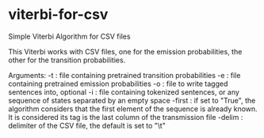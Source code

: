 # viterbi-for-csv
Simple Viterbi Algorithm for CSV files


This Viterbi works with CSV files, one for the emission probabilities, the other for the transition
probabilities. 

Arguments:
-t : file containing pretrained transition probabilities
-e : file containing pretrained emission probabilities
-o : file to write tagged sentences into, optional
-i : file containing tokenized sentences, or any sequence of states separated by an empty space
-first : if set to "True", the algorithm considers that the first element of the sequence
        is already known. It is considered its tag is the last column of the transmission file
-delim : delimiter of the CSV file, the default is set to "\t"


